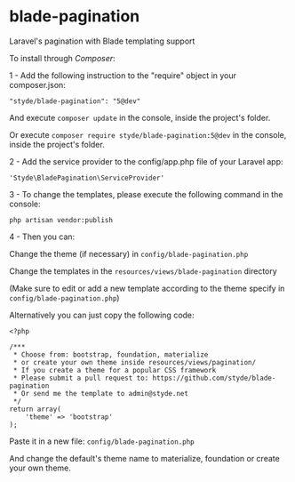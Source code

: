 # blade-pagination
Laravel's pagination with Blade templating support

To install through *Composer*:

1 - Add the following instruction to the "require" object in your composer.json:

`"styde/blade-pagination": "5@dev"`

And execute `composer update` in the console, inside the project's folder.

Or execute `composer require styde/blade-pagination:5@dev` in the console, inside the project's folder.

2 - Add the service provider to the config/app.php file of your Laravel app:

`'Styde\BladePagination\ServiceProvider'`

3 - To change the templates, please execute the following command in the console:

`php artisan vendor:publish`

4 - Then you can: 

Change the theme (if necessary) in `config/blade-pagination.php`

Change the templates in the `resources/views/blade-pagination` directory

(Make sure to edit or add a new template according to the theme specify in `config/blade-pagination.php`)

Alternatively you can just copy the following code:

```
<?php

/***
 * Choose from: bootstrap, foundation, materialize
 * or create your own theme inside resources/views/pagination/
 * If you create a theme for a popular CSS framework
 * Please submit a pull request to: https://github.com/styde/blade-pagination
 * Or send me the template to admin@styde.net
 */
return array(
    'theme' => 'bootstrap'
);
```

Paste it in a new file: `config/blade-pagination.php`

And change the default's theme name to materialize, foundation or create your own theme.